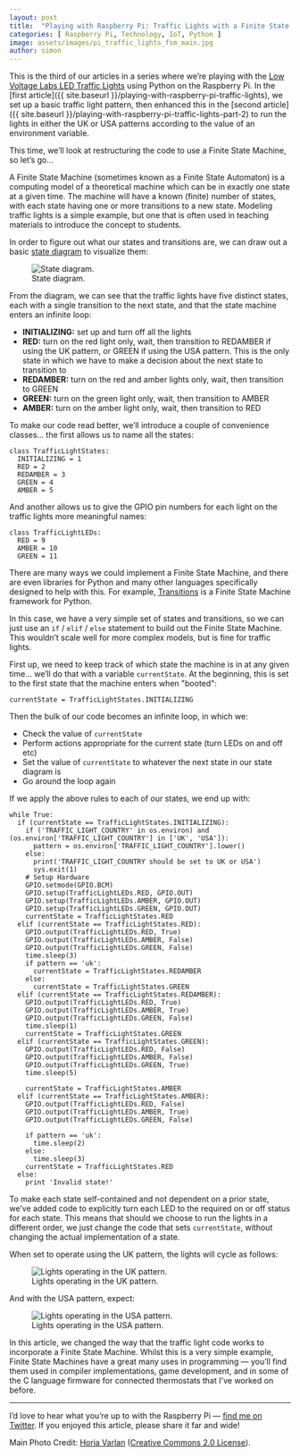```yaml
---
layout: post
title:  "Playing with Raspberry Pi: Traffic Lights with a Finite State Machine"
categories: [ Raspberry Pi, Technology, IoT, Python ]
image: assets/images/pi_traffic_lights_fsm_main.jpg
author: simon
---
```

This is the third of our articles in a series where we’re playing with the [Low Voltage Labs LED Traffic Lights](http://lowvoltagelabs.com/products/pi-traffic/) using Python on the Raspberry Pi. In the [first article]({{ site.baseurl }}/playing-with-raspberry-pi-traffic-lights), we set up a basic traffic light pattern, then enhanced this in the [second article]({{ site.baseurl }}/playing-with-raspberry-pi-traffic-lights-part-2) to run the lights in either the UK or USA patterns according to the value of an environment variable.

This time, we’ll look at restructuring the code to use a Finite State Machine, so let’s go...

A Finite State Machine (sometimes known as a Finite State Automaton) is a computing model of a theoretical machine which can be in exactly one state at a given time. The machine will have a known (finite) number of states, with each state having one or more transitions to a new state. Modeling traffic lights is a simple example, but one that is often used in teaching materials to introduce the concept to students.

In order to figure out what our states and transitions are, we can draw out a basic [state diagram](https://en.wikipedia.org/wiki/State_diagram) to visualize them:

<figure class="figure">
  <img src="{{ site.baseurl }}/assets/images/pi_traffic_lights_fsm_state_diagram.jpg" class="figure-img img-fluid" alt="State diagram.">
  <figcaption class="figure-caption text-center">State diagram.</figcaption>
</figure>

From the diagram, we can see that the traffic lights have five distinct states, each with a single transition to the next state, and that the state machine enters an infinite loop:

* **INITIALIZING:** set up and turn off all the lights
* **RED:** turn on the red light only, wait, then transition to REDAMBER if using the UK pattern, or GREEN if using the USA pattern. This is the only state in which we have to make a decision about the next state to transition to
* **REDAMBER:** turn on the red and amber lights only, wait, then transition to GREEN
* **GREEN:** turn on the green light only, wait, then transition to AMBER
* **AMBER:** turn on the amber light only, wait, then transition to RED

To make our code read better, we’ll introduce a couple of convenience classes… the first allows us to name all the states:

```
class TrafficLightStates:
  INITIALIZING = 1
  RED = 2
  REDAMBER = 3
  GREEN = 4
  AMBER = 5
```

And another allows us to give the GPIO pin numbers for each light on the traffic lights more meaningful names:

```
class TrafficLightLEDs:
  RED = 9
  AMBER = 10
  GREEN = 11
```

There are many ways we could implement a Finite State Machine, and there are even libraries for Python and many other languages specifically designed to help with this. For example, [Transitions](https://github.com/pytransitions/transitions) is a Finite State Machine framework for Python.

In this case, we have a very simple set of states and transitions, so we can just use an `if` / `elif` / `else` statement to build out the Finite State Machine. This wouldn’t scale well for more complex models, but is fine for traffic lights.

First up, we need to keep track of which state the machine is in at any given time… we’ll do that with a variable `currentState`. At the beginning, this is set to the first state that the machine enters when "booted":

```
currentState = TrafficLightStates.INITIALIZING
```

Then the bulk of our code becomes an infinite loop, in which we:

* Check the value of `currentState`
* Perform actions appropriate for the current state (turn LEDs on and off etc)
* Set the value of `currentState` to whatever the next state in our state diagram is
* Go around the loop again

If we apply the above rules to each of our states, we end up with:

```
while True:
  if (currentState == TrafficLightStates.INITIALIZING):
    if ('TRAFFIC_LIGHT_COUNTRY' in os.environ) and (os.environ['TRAFFIC_LIGHT_COUNTRY'] in ['UK', 'USA']):
      pattern = os.environ['TRAFFIC_LIGHT_COUNTRY'].lower()
    else:
      print('TRAFFIC_LIGHT_COUNTRY should be set to UK or USA')
      sys.exit(1)
    # Setup Hardware
    GPIO.setmode(GPIO.BCM)
    GPIO.setup(TrafficLightLEDs.RED, GPIO.OUT)
    GPIO.setup(TrafficLightLEDs.AMBER, GPIO.OUT)
    GPIO.setup(TrafficLightLEDs.GREEN, GPIO.OUT)
    currentState = TrafficLightStates.RED
  elif (currentState == TrafficLightStates.RED):
    GPIO.output(TrafficLightLEDs.RED, True)
    GPIO.output(TrafficLightLEDs.AMBER, False)
    GPIO.output(TrafficLightLEDs.GREEN, False)
    time.sleep(3)
    if pattern == 'uk':
      currentState = TrafficLightStates.REDAMBER
    else:
      currentState = TrafficLightStates.GREEN
  elif (currentState == TrafficLightStates.REDAMBER):
    GPIO.output(TrafficLightLEDs.RED, True)
    GPIO.output(TrafficLightLEDs.AMBER, True)
    GPIO.output(TrafficLightLEDs.GREEN, False)
    time.sleep(1)
    currentState = TrafficLightStates.GREEN
  elif (currentState == TrafficLightStates.GREEN):
    GPIO.output(TrafficLightLEDs.RED, False)
    GPIO.output(TrafficLightLEDs.AMBER, False)
    GPIO.output(TrafficLightLEDs.GREEN, True)
    time.sleep(5)
  
    currentState = TrafficLightStates.AMBER
  elif (currentState == TrafficLightStates.AMBER):
    GPIO.output(TrafficLightLEDs.RED, False)
    GPIO.output(TrafficLightLEDs.AMBER, True)
    GPIO.output(TrafficLightLEDs.GREEN, False)
  
    if pattern == 'uk':
      time.sleep(2)
    else:
      time.sleep(3)
    currentState = TrafficLightStates.RED
  else:
    print 'Invalid state!'
```

To make each state self-contained and not dependent on a prior state, we’ve added code to explicitly turn each LED to the required on or off status for each state. This means that should we choose to run the lights in a different order, we just change the code that sets `currentState`, without changing the actual implementation of a state.

When set to operate using the UK pattern, the lights will cycle as follows:

<figure class="figure">
  <img src="{{ site.baseurl }}/assets/images/pi_traffic_lights_fsm_uk_pattern.gif" class="figure-img img-fluid" alt="Lights operating in the UK pattern.">
  <figcaption class="figure-caption text-center">Lights operating in the UK pattern.</figcaption>
</figure>

And with the USA pattern, expect:

<figure class="figure">
  <img src="{{ site.baseurl }}/assets/images/pi_traffic_lights_fsm_usa_pattern.gif" class="figure-img img-fluid" alt="Lights operating in the USA pattern.">
  <figcaption class="figure-caption text-center">Lights operating in the USA pattern.</figcaption>
</figure>

In this article, we changed the way that the traffic light code works to incorporate a Finite State Machine. Whilst this is a very simple example, Finite State Machines have a great many uses in programming — you’ll find them used in compiler implementations, game development, and in some of the C language firmware for connected thermostats that I've worked on before.

---

I’d love to hear what you’re up to with the Raspberry Pi — [find me on Twitter](https://twitter.com/simon_prickett). If you enjoyed this article, please share it far and wide!

Main Photo Credit: [Horia Varlan](https://www.flickr.com/photos/horiavarlan/4747872021) ([Creative Commons 2.0 License](https://creativecommons.org/licenses/by/2.0/)).
